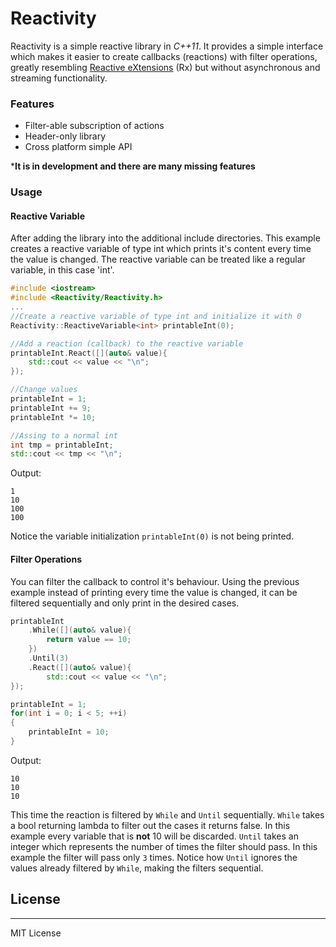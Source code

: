 # Reactivity

Reactivity is a simple reactive library in *C++11*. It provides a simple interface which makes it easier to create callbacks (reactions) with filter operations, greatly resembling [Reactive eXtensions](http://reactivex.io/) (Rx) but without asynchronous and streaming functionality.

### Features

  - Filter-able subscription of actions
  - Header-only library
  - Cross platform simple API
  
***It is in development and there are many missing features**

### Usage
#### Reactive Variable
After adding the library into the additional include directories.
This example creates a reactive variable of type int which prints it's content every time the value is changed.
The reactive variable can be treated like a regular variable, in this case 'int'.
```cpp
#include <iostream>
#include <Reactivity/Reactivity.h>
...
//Create a reactive variable of type int and initialize it with 0
Reactivity::ReactiveVariable<int> printableInt(0);

//Add a reaction (callback) to the reactive variable
printableInt.React([](auto& value){
    std::cout << value << "\n";
});

//Change values
printableInt = 1;
printableInt += 9;
printableInt *= 10;

//Assing to a normal int
int tmp = printableInt;
std::cout << tmp << "\n";
```
Output:
```
1
10
100
100
```
Notice the variable initialization `printableInt(0)` is not being printed.
#### Filter Operations
You can filter the callback to control it's behaviour. Using the previous example instead of printing every time the value is changed, it can be filtered sequentially and only print in the desired cases.
```cpp
printableInt
    .While([](auto& value){
        return value == 10;
    })
    .Until(3)
    .React([](auto& value){
        std::cout << value << "\n";
});

printableInt = 1;
for(int i = 0; i < 5; ++i)
{
    printableInt = 10;
}
```
Output:
```
10
10
10
```
This time the reaction is filtered by `While` and `Until` sequentially. 
`While` takes a bool returning lambda to filter out the cases it returns false. In this example every variable that is **not** 10 will be discarded.
`Until` takes an integer which represents the number of times the filter should pass. In this example the filter will pass only `3` times.
Notice how `Until` ignores the values already filtered by `While`, making the filters sequential.

## License
----

MIT License
